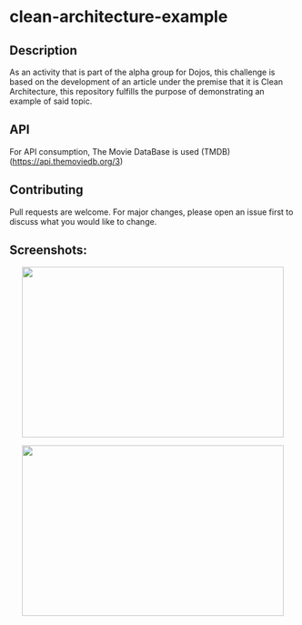 # clean-architecture-example
## Description
As an activity that is part of the alpha group for Dojos, this challenge is based on the development of an article under the premise that it is Clean Architecture, this repository fulfills the purpose of demonstrating an example of said topic.

## API
For API consumption, The Movie DataBase is used (TMDB)
(https://api.themoviedb.org/3)

## Contributing
Pull requests are welcome. For major changes, please open an issue first to discuss what you would like to change.

## Screenshots:
<p align="center">
  <img width="460" height="300" src="https://i.postimg.cc/YCh0QJDJ/Clean-arquitecture.png">
</p>

<p align="center">
  <img width="460" height="300" src="https://i.postimg.cc/9D9zP7Wx/clean-arquitecture-detail.png">
</p>
